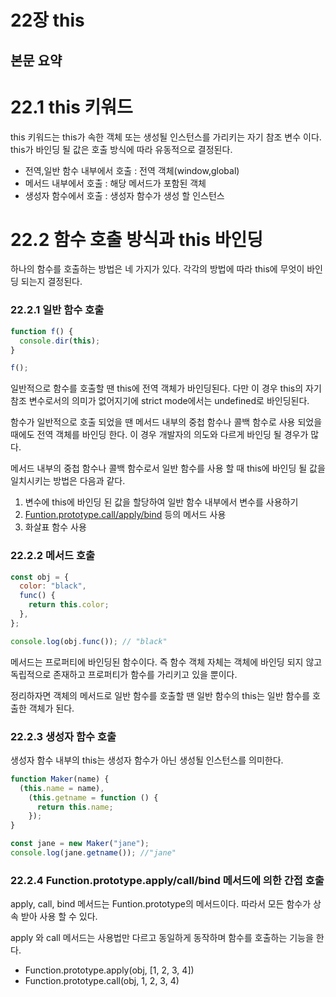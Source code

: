 # 22장 this

## 본문 요약

# 22.1 this 키워드

this 키워드는 this가 속한 객체 또는 생성될 인스턴스를 가리키는 자기 참조 변수 이다. this가 바인딩 될 값은 호출 방식에 따라 유동적으로 결정된다.

- 전역,일반 함수 내부에서 호출 : 전역 객체(window,global)
- 메서드 내부에서 호출 : 해당 메서드가 포함된 객체
- 생성자 함수에서 호출 : 생성자 함수가 생성 할 인스턴스

# 22.2 함수 호출 방식과 this 바인딩

하나의 함수를 호출하는 방법은 네 가지가 있다. 각각의 방법에 따라 this에 무엇이 바인딩 되는지 결정된다.

### 22.2.1 일반 함수 호출

```jsx
function f() {
  console.dir(this);
}

f();
```

일반적으로 함수를 호출할 땐 this에 전역 객체가 바인딩된다. 다만 이 경우 this의 자기 참조 변수로서의 의미가 없어지기에 strict mode에서는 undefined로 바인딩된다.

함수가 일반적으로 호출 되었을 땐 메서드 내부의 중첩 함수나 콜백 함수로 사용 되었을 때에도 전역 객체를 바인딩 한다. 이 경우 개발자의 의도와 다르게 바인딩 될 경우가 많다.

메서드 내부의 중첩 함수나 콜백 함수로서 일반 함수를 사용 할 때 this에 바인딩 될 값을 일치시키는 방법은 다음과 같다.

1. 변수에 this에 바인딩 된 값을 할당하여 일반 함수 내부에서 변수를 사용하기
2. [Funtion.prototype.call/apply/bind](http://Funtion.prototype.call/apply/bind) 등의 메서드 사용
3. 화살표 함수 사용

### 22.2.2 메서드 호출

```jsx
const obj = {
  color: "black",
  func() {
    return this.color;
  },
};

console.log(obj.func()); // "black"
```

메서드는 프로퍼티에 바인딩된 함수이다. 즉 함수 객체 자체는 객체에 바인딩 되지 않고 독립적으로 존재하고 프로퍼티가 함수를 가리키고 있을 뿐이다.

정리하자면 객체의 메서드로 일반 함수를 호출할 땐 일반 함수의 this는 일반 함수를 호출한 객체가 된다.

### 22.2.3 생성자 함수 호출

생성자 함수 내부의 this는 생성자 함수가 아닌 생성될 인스턴스를 의미한다.

```jsx
function Maker(name) {
  (this.name = name),
    (this.getname = function () {
      return this.name;
    });
}

const jane = new Maker("jane");
console.log(jane.getname()); //"jane"
```

### 22.2.4 Function.prototype.apply/call/bind 메서드에 의한 간접 호출

apply, call, bind 메서드는 Funtion.prototype의 메서드이다. 따라서 모든 함수가 상속 받아 사용 할 수 있다.

apply 와 call 메서드는 사용법만 다르고 동일하게 동작하며 함수를 호출하는 기능을 한다.

- Function.prototype.apply(obj, [1, 2, 3, 4])
- Function.prototype.call(obj, 1, 2, 3, 4)
